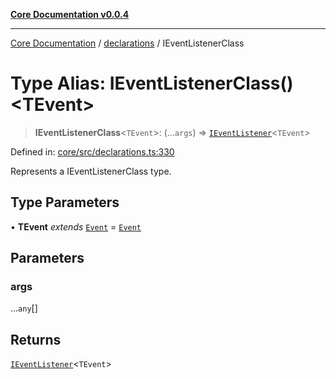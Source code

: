 [**Core Documentation v0.0.4**](../../README.md)

***

[Core Documentation](../../modules.md) / [declarations](../README.md) / IEventListenerClass

# Type Alias: IEventListenerClass()\<TEvent\>

> **IEventListenerClass**\<`TEvent`\>: (...`args`) => [`IEventListener`](../interfaces/IEventListener.md)\<`TEvent`\>

Defined in: [core/src/declarations.ts:330](https://github.com/stonemjs/core/blob/2adc2da4c7e3b5a9f593c198ba7e8ad639651777/src/declarations.ts#L330)

Represents a IEventListenerClass type.

## Type Parameters

• **TEvent** *extends* [`Event`](../../events/Event/classes/Event.md) = [`Event`](../../events/Event/classes/Event.md)

## Parameters

### args

...`any`[]

## Returns

[`IEventListener`](../interfaces/IEventListener.md)\<`TEvent`\>
